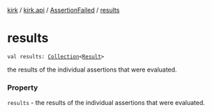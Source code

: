 [kirk](../../index.md) / [kirk.api](../index.md) / [AssertionFailed](index.md) / [results](./results.md)

# results

`val results: `[`Collection`](https://kotlinlang.org/api/latest/jvm/stdlib/kotlin.collections/-collection/index.html)`<`[`Result`](../-result/index.md)`>`

the results of the individual assertions that were
evaluated.

### Property

`results` - the results of the individual assertions that were
evaluated.